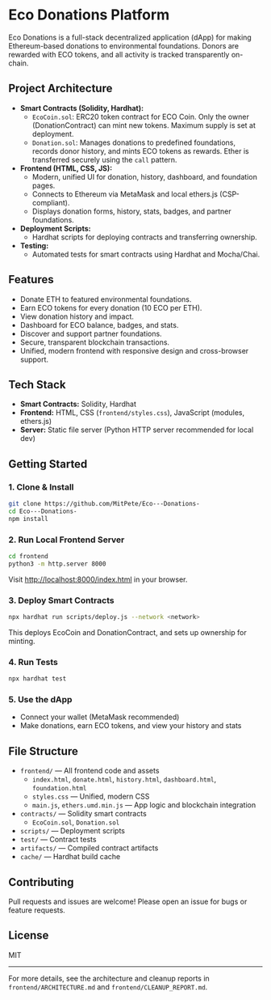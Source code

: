 # Eco Donations Platform

Eco Donations is a full-stack decentralized application (dApp) for making Ethereum-based donations to environmental foundations. Donors are rewarded with ECO tokens, and all activity is tracked transparently on-chain.

## Project Architecture

- **Smart Contracts (Solidity, Hardhat):**
  - `EcoCoin.sol`: ERC20 token contract for ECO Coin. Only the owner (DonationContract) can mint new tokens. Maximum supply is set at deployment.
  - `Donation.sol`: Manages donations to predefined foundations, records donor history, and mints ECO tokens as rewards. Ether is transferred securely using the `call` pattern.
- **Frontend (HTML, CSS, JS):**
  - Modern, unified UI for donation, history, dashboard, and foundation pages.
  - Connects to Ethereum via MetaMask and local ethers.js (CSP-compliant).
  - Displays donation forms, history, stats, badges, and partner foundations.
- **Deployment Scripts:**
  - Hardhat scripts for deploying contracts and transferring ownership.
- **Testing:**
  - Automated tests for smart contracts using Hardhat and Mocha/Chai.

## Features

- Donate ETH to featured environmental foundations.
- Earn ECO tokens for every donation (10 ECO per ETH).
- View donation history and impact.
- Dashboard for ECO balance, badges, and stats.
- Discover and support partner foundations.
- Secure, transparent blockchain transactions.
- Unified, modern frontend with responsive design and cross-browser support.

## Tech Stack

- **Smart Contracts:** Solidity, Hardhat
- **Frontend:** HTML, CSS (`frontend/styles.css`), JavaScript (modules, ethers.js)
- **Server:** Static file server (Python HTTP server recommended for local dev)

## Getting Started

### 1. Clone & Install

```bash
git clone https://github.com/MitPete/Eco---Donations-
cd Eco---Donations-
npm install
```

### 2. Run Local Frontend Server

```bash
cd frontend
python3 -m http.server 8000
```

Visit [http://localhost:8000/index.html](http://localhost:8000/index.html) in your browser.

### 3. Deploy Smart Contracts

```bash
npx hardhat run scripts/deploy.js --network <network>
```

This deploys EcoCoin and DonationContract, and sets up ownership for minting.

### 4. Run Tests

```bash
npx hardhat test
```

### 5. Use the dApp

- Connect your wallet (MetaMask recommended)
- Make donations, earn ECO tokens, and view your history and stats

## File Structure

- `frontend/` — All frontend code and assets
  - `index.html`, `donate.html`, `history.html`, `dashboard.html`, `foundation.html`
  - `styles.css` — Unified, modern CSS
  - `main.js`, `ethers.umd.min.js` — App logic and blockchain integration
- `contracts/` — Solidity smart contracts
  - `EcoCoin.sol`, `Donation.sol`
- `scripts/` — Deployment scripts
- `test/` — Contract tests
- `artifacts/` — Compiled contract artifacts
- `cache/` — Hardhat build cache

## Contributing

Pull requests and issues are welcome! Please open an issue for bugs or feature requests.

## License

MIT

---

For more details, see the architecture and cleanup reports in `frontend/ARCHITECTURE.md` and `frontend/CLEANUP_REPORT.md`.
